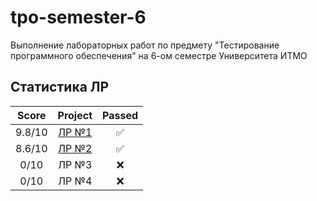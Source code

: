 # tpo-semester-6
Выполнение лабораторных работ по предмету "Тестирование программного обеспечения" на 6-ом семестре Университета ИТМО

## Статистика ЛР

| Score   | Project                | Passed |
| :---:   | :---:                  | :---:  | 
| 9.8/10  | [ЛР №1](lab1/)         | ✅     |
| 8.6/10  | [ЛР №2](lab2/)         | ✅     |
| 0/10    | ЛР №3                  | ❌     |
| 0/10    | ЛР №4                  | ❌     |

